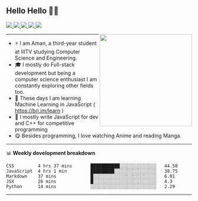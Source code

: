 <h2> Hello Hello 👋🏻 </h2>
<p >
  <a href="https://twitter.com/AmanRaj1608">
    <img src="https://img.shields.io/badge/-@AmanRaj1608-1ca0f1?style=flat-square&labelColor=1ca0f1&logo=twitter&logoColor=white&link=https://twitter.com/AmanRaj1608">
   <a/>
  <a href="https://stackoverflow.com/users/11097431/aman-raj">
    <img src="https://img.shields.io/badge/-AmanRaj1608-f48024?style=flat-square&labelColor=f48024&logo=stackoverflow&logoColor=white&link=https://stackoverflow.com/users/11097431/aman-raj">
   <a/>
  <a href="https://www.linkedin.com/in/amanraj1608/">
    <img src="https://img.shields.io/badge/-AmanRaj1608-blue?style=flat-square&logo=Linkedin&logoColor=white&link=https://www.linkedin.com/in/amanraj1608/">
  <a/>
   <a href="mailto:archanaamanraj@gmail.com">
    <img src="https://img.shields.io/badge/-archanaamanraj@gmail.com-c14438?style=flat-square&logo=Gmail&logoColor=white&link=mailto:archanaamanraj@gmail.com">
   <a/>
     <a href="https://github.com/AmanRaj1608/AmanRaj1608">
    <img src="http://okokcoolokok.glitch.me/badge?page_id=AmanRaj1608.AmanRaj1608">
   <a/>
</p>

<img src="https://66.media.tumblr.com/3c350e7134b99e7415c6d292210bc40d/tumblr_oznke6EemG1uuj1vto1_400.gifv" width="250" align='right'>


-------
-  ⚡ I am Aman, a third-year student at IIITV studying Computer Science and Engineering. 
-  🎓 I mostly do Full-stack development but being a computer science enthusiast I am constantly exploring other fields too.
-  🤖 These days I am learning Machine Learning in JavaScript ( https://bri.im/learn )
-  🌊 I mostly write JavaScript for dev and C++ for competitive programming
-  😋 Besides programming, I love watching Anime and reading Manga.

-------
📊 **Weekly development breakdown**
<!--START_SECTION:waka-->
```text
CSS         4 hrs 37 mins       ███████████░░░░░░░░░░░░░░   44.58 
JavaScript  4 hrs 1 min         █████████░░░░░░░░░░░░░░░░   38.75 
Markdown    37 mins             █░░░░░░░░░░░░░░░░░░░░░░░░   6.01 
JSX         26 mins             █░░░░░░░░░░░░░░░░░░░░░░░░   4.3 
Python      14 mins             ░░░░░░░░░░░░░░░░░░░░░░░░░   2.29
```
<!--END_SECTION:waka-->
-------
